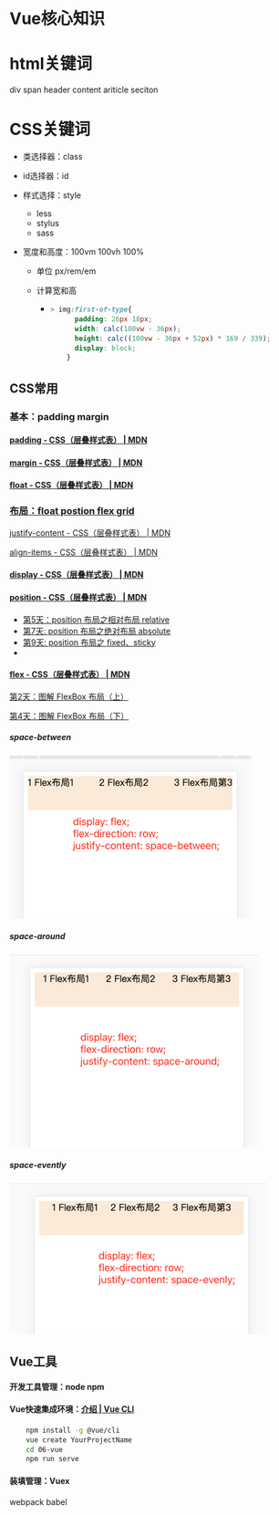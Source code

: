 # Vue核心知识

# html关键词

div span header content ariticle seciton





# CSS关键词

- 类选择器：class

- id选择器：id 

- 样式选择：style 

  - less
  - stylus
  - sass

- 宽度和高度：100vm 100vh   100%

  - 单位 px/rem/em

  - 计算宽和高

    - ```css
      > img:first-of-type{
            padding: 26px 18px;
            width: calc(100vw - 36px);
            height: calc((100vw - 36px + 52px) * 169 / 339);
            display: block;
          }
      ```

## **CSS常用**

### 基本：padding margin  

#### [padding \- CSS（层叠样式表） \| MDN](https://developer.mozilla.org/zh-CN/docs/Web/CSS/padding)

#### [margin \- CSS（层叠样式表） \| MDN](https://developer.mozilla.org/zh-CN/docs/Web/CSS/margin)

#### [float \- CSS（层叠样式表） \| MDN](https://developer.mozilla.org/zh-CN/docs/Web/CSS/float)

### [布局：float  postion flex grid](https://mp.weixin.qq.com/s/oDNuyEdgUPweSZiOWnriQA)

[justify\-content \- CSS（层叠样式表） \| MDN](https://developer.mozilla.org/zh-CN/docs/Web/CSS/justify-content)

[align\-items \- CSS（层叠样式表） \| MDN](https://developer.mozilla.org/zh-CN/docs/Web/CSS/align-items)





#### [display \- CSS（层叠样式表） \| MDN](https://developer.mozilla.org/zh-CN/docs/Web/CSS/display)

#### [position \- CSS（层叠样式表） \| MDN](https://developer.mozilla.org/zh-CN/docs/Web/CSS/position)

- [第5天：position 布局之相对布局 relative](https://mp.weixin.qq.com/s/RFlSDGIq7ERm2CWCzpQCJQ)
- [第7天: position 布局之绝对布局 absolute](https://mp.weixin.qq.com/s/UJZTjsKUC-aOo0zrNrryiQ)
- [第9天: position 布局之 fixed、sticky](https://mp.weixin.qq.com/s/OOOrutqFKvOsY_Td-cpi4w)
- 

#### [flex \- CSS（层叠样式表） \| MDN](https://developer.mozilla.org/zh-CN/docs/Web/CSS/flex)

[第2天：图解 FlexBox 布局（上）](https://mp.weixin.qq.com/s/T-Z_8he9UxBBfL8Jb3zwtA)

[第4天：图解 FlexBox 布局（下）](https://mp.weixin.qq.com/s/uct9apWqgznde1m2IMVgwA)


##### space-between

![image-20210621150601853](https://raw.githubusercontent.com/Mingriweiji-github/ImageBed/master/img/20210621150729.png)

##### space-around

![image-20210621150901281](https://raw.githubusercontent.com/Mingriweiji-github/ImageBed/master/img/20210621150903.png)

##### space-evently

![image-20210621151006046](https://raw.githubusercontent.com/Mingriweiji-github/ImageBed/master/img/20210621151007.png)



## Vue工具

#### 开发工具管理：node  npm

#### Vue快速集成环境：[介绍 \| Vue CLI](https://cli.vuejs.org/zh/guide/)

```bash
	npm install -g @vue/cli
	vue create YourProjectName
	cd 06-vue
	npm run serve
```

#### 装填管理：Vuex

webpack babel


